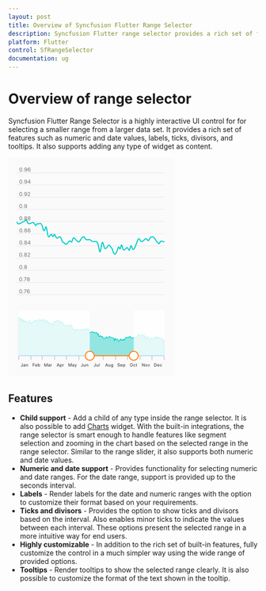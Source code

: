 ```yaml
---
layout: post
title: Overview of Syncfusion Flutter Range Selector
description: Syncfusion Flutter range selector provides a rich set of features such as support for numeric and date values, ticks, labels and tooltips
platform: Flutter
control: SfRangeSelector
documentation: ug
---
```


# Overview of range selector

Syncfusion Flutter Range Selector is a highly interactive UI control for for selecting a smaller range from a larger data set. It provides a rich set of features such as numeric and date values, labels, ticks, divisors, and tooltips. It also supports adding any type of widget as content.

![Range selector overview](images/overview/range-selector-overview.png)

## Features

* **Child support** - Add a child of any type inside the range selector. It is also possible to add [Charts](https://help.syncfusion.com/flutter/chart/getting-started) widget. With the built-in integrations, the range selector is smart enough to handle features like segment selection and zooming in the chart based on the selected range in the range selector. Similar to the range slider, it also supports both numeric and date values.
* **Numeric and date support** - Provides functionality for selecting numeric and date ranges. For the date range, support is provided up to the seconds interval.
* **Labels** - Render labels for the date and numeric ranges with the option to customize their format based on your requirements.
* **Ticks and divisors** - Provides the option to show ticks and divisors based on the interval. Also enables minor ticks to indicate the values between each interval. These options present the selected range in a more intuitive way for end users.
* **Highly customizable** - In addition to the rich set of built-in features, fully customize the control in a much simpler way using the wide range of provided options.
* **Tooltips** - Render tooltips to show the selected range clearly. It is also possible to customize the format of the text shown in the tooltip.
